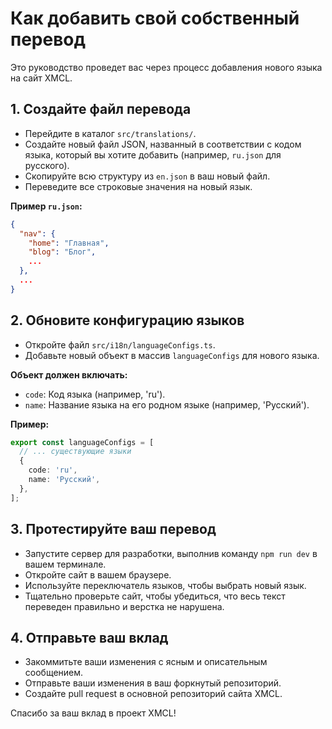 # Как добавить свой собственный перевод

Это руководство проведет вас через процесс добавления нового языка на сайт XMCL.

## 1. Создайте файл перевода

- Перейдите в каталог `src/translations/`.
- Создайте новый файл JSON, названный в соответствии с кодом языка, который вы хотите добавить (например, `ru.json` для русского).
- Скопируйте всю структуру из `en.json` в ваш новый файл.
- Переведите все строковые значения на новый язык.

**Пример `ru.json`:**
```json
{
  "nav": {
    "home": "Главная",
    "blog": "Блог",
    ...
  },
  ...
}
```

## 2. Обновите конфигурацию языков

- Откройте файл `src/i18n/languageConfigs.ts`.
- Добавьте новый объект в массив `languageConfigs` для нового языка.

**Объект должен включать:**
- `code`: Код языка (например, 'ru').
- `name`: Название языка на его родном языке (например, 'Русский').

**Пример:**
```typescript
export const languageConfigs = [
  // ... существующие языки
  {
    code: 'ru',
    name: 'Русский',
  },
];
```

## 3. Протестируйте ваш перевод

- Запустите сервер для разработки, выполнив команду `npm run dev` в вашем терминале.
- Откройте сайт в вашем браузере.
- Используйте переключатель языков, чтобы выбрать новый язык.
- Тщательно проверьте сайт, чтобы убедиться, что весь текст переведен правильно и верстка не нарушена.

## 4. Отправьте ваш вклад

- Закоммитьте ваши изменения с ясным и описательным сообщением.
- Отправьте ваши изменения в ваш форкнутый репозиторий.
- Создайте pull request в основной репозиторий сайта XMCL.

Спасибо за ваш вклад в проект XMCL!